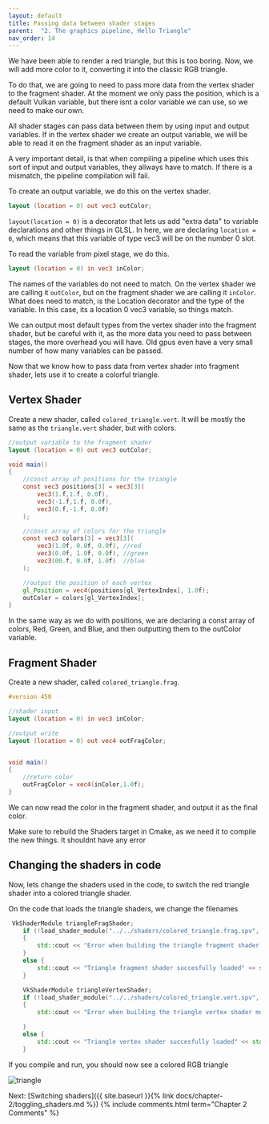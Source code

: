 ```yaml
---
layout: default
title: Passing data between shader stages
parent:  "2. The graphics pipeline, Hello Triangle"
nav_order: 14
---
```


We have been able to render a red triangle, but this is too boring. Now, we will add more color to it, converting it into the classic RGB triangle.

To do that, we are going to need to pass more data from the vertex shader to the fragment shader. At the moment we only pass the position, which is a default Vulkan variable, but there isnt a color variable we can use, so we need to make our own.

All shader stages can pass data between them by using input and output variables. If in the vertex shader we create an output variable, we will be able to read it on the fragment shader as an input variable.

A very important detail, is that when compiling a pipeline which uses this sort of input and output variables, they allways have to match. If there is a mismatch, the pipeline compilation will fail.

To create an output variable, we do this on the vertex shader.

```glsl
layout (location = 0) out vec3 outColor;
```

`layout(location = 0)` is a decorator that lets us add "extra data" to variable declarations and other things in GLSL. In here, we are declaring `location = 0`, which means that this variable of type vec3 will be on the number 0 slot.

To read the variable from pixel stage, we do this.

```glsl
layout (location = 0) in vec3 inColor;
```

The names of the variables do not need to match. On the vertex shader we are calling it `outColor`, but on the fragment shader we are calling it `inColor`. What does need to match, is the Location decorator and the type of the variable. In this case, its a location 0 vec3 variable, so things match.

We can output most default types from the vertex shader into the fragment shader, but be careful with it, as the more data you need to pass between stages, the more overhead you will have. Old gpus even have a very small number of how many variables can be passed.


Now that we know how to pass data from vertex shader into fragment shader, lets use it to create a colorful triangle.


## Vertex Shader
Create a new shader, called `colored_triangle.vert`. It will be mostly the same as the `triangle.vert` shader, but with colors.

```glsl
//output variable to the fragment shader
layout (location = 0) out vec3 outColor;

void main() 
{
	//const array of positions for the triangle
	const vec3 positions[3] = vec3[3](
		vec3(1.f,1.f, 0.0f),
		vec3(-1.f,1.f, 0.0f),
		vec3(0.f,-1.f, 0.0f)
	);

	//const array of colors for the triangle
	const vec3 colors[3] = vec3[3](
		vec3(1.0f, 0.0f, 0.0f), //red
		vec3(0.0f, 1.0f, 0.0f), //green
		vec3(00.f, 0.0f, 1.0f)  //blue
	);

	//output the position of each vertex
	gl_Position = vec4(positions[gl_VertexIndex], 1.0f);
	outColor = colors[gl_VertexIndex];
}
```

In the same way as we do with positions, we are declaring a const array of colors, Red, Green, and Blue, and then outputting them to the outColor variable.

## Fragment Shader
Create a new shader, called `colored_triangle.frag`. 

```glsl
#version 450

//shader input
layout (location = 0) in vec3 inColor;

//output write
layout (location = 0) out vec4 outFragColor;


void main() 
{
	//return color
	outFragColor = vec4(inColor,1.0f);
}
```

We can now read the color in the fragment shader, and output it as the final color.

Make sure to rebuild the Shaders target in Cmake, as we need it to compile the new things. It shouldnt have any error

## Changing the shaders in code
Now, lets change the shaders used in the code, to switch the red triangle shader into a colored triangle shader.

On the code that loads the triangle shaders, we change the filenames

```cpp
 VkShaderModule triangleFragShader;
    if (!load_shader_module("../../shaders/colored_triangle.frag.spv", &triangleFragShader))
    {
        std::cout << "Error when building the triangle fragment shader module" << std::endl;
    }
    else {
        std::cout << "Triangle fragment shader succesfully loaded" << std::endl;
    }

    VkShaderModule triangleVertexShader;
    if (!load_shader_module("../../shaders/colored_triangle.vert.spv", &triangleVertexShader))
    {
        std::cout << "Error when building the triangle vertex shader module" << std::endl;

    }
    else {
        std::cout << "Triangle vertex shader succesfully loaded" << std::endl;
    }
```

If you compile and run, you should now see a colored RGB triangle


![triangle]({{site.baseurl}}/diagrams/colorTriangle.png)

Next: [Switching shaders]({{ site.baseurl }}{% link docs/chapter-2/toggling_shaders.md %})
{% include comments.html term="Chapter 2 Comments" %}